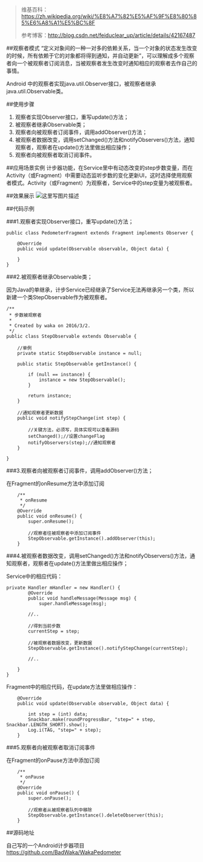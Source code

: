 > 维基百科：https://zh.wikipedia.org/wiki/%E8%A7%82%E5%AF%9F%E8%80%85%E6%A8%A1%E5%BC%8F
> 
> 参考博客：http://blog.csdn.net/feiduclear_up/article/details/42167487

##观察者模式
“定义对象间的一种一对多的依赖关系，当一个对象的状态发生改变的时候，所有依赖于它的对象都将得到通知，并自动更新”，可以理解成多个观察者向一个被观察者订阅消息，当被观察者发生改变时通知相应的观察者去作自己的事情。

Android 中的观察者实现java.util.Observer接口，被观察者继承java.util.Observable类。

##使用步骤

 1. 观察者实现Observer接口，重写update()方法；
 2. 被观察者继承Observable类；
 3. 观察者向被观察者订阅事件，调用addObserver()方法；
 4. 被观察者数据改变，调用setChanged()方法和notifyObservers()方法，通知观察者，观察者在update()方法里做出相应操作；
 5. 观察者向被观察者取消订阅事件。

##应用场景实例
计步器功能，在Service里中有动态改变的step步数变量，而在Activity（或Fragment）中需要动态监听步数的变化更新UI，这时选择使用观察者模式。Activity（或Fragment）为观察者，Service中的step变量为被观察者。

##效果展示
![这里写图片描述](http://img.blog.csdn.net/20160302112835032)

##代码示例

###1.观察者实现Observer接口，重写update()方法；
```
public class PedometerFragment extends Fragment implements Observer {

	@Override
    public void update(Observable observable, Object data) {

    }
}
```
###2.被观察者继承Observable类；

因为Java的单继承，计步Service已经继承了Service无法再继承另一个类，所以新建一个类StepObservable作为被观察者。

```
/**
 * 步数被观察者
 * 
 * Created by waka on 2016/3/2.
 */
public class StepObservable extends Observable {

    //单例
    private static StepObservable instance = null;

    public static StepObservable getInstance() {

        if (null == instance) {
            instance = new StepObservable();
        }

        return instance;
    }

    //通知观察者更新数据
    public void notifyStepChange(int step) {

		//关键方法，必须写，具体实现可以查看源码
        setChanged();//设置changeFlag
        notifyObservers(step);//通知观察者
    }

}
```
###3.观察者向被观察者订阅事件，调用addObserver()方法；

在Fragment的onResume方法中添加订阅
```
	/**
     * onResume
     */
    @Override
    public void onResume() {
        super.onResume();

        //观察者往被观察者中添加订阅事件
        StepObservable.getInstance().addObserver(this);
    }
```
###4.被观察者数据改变，调用setChanged()方法和notifyObservers()方法，通知观察者，观察者在update()方法里做出相应操作；

Service中的相应代码：
```
private Handler mHandler = new Handler() {
        @Override
        public void handleMessage(Message msg) {
            super.handleMessage(msg);
           
        //..
		
		//得到当前步数
	    currentStep = step;

	    //被观察者数据改变，更新数据
	    StepObservable.getInstance().notifyStepChange(currentStep);
	    
	    //..
	    
	}
}
```

Fragment中的相应代码，在update方法里做相应操作：

```
	@Override
    public void update(Observable observable, Object data) {

        int step = (int) data;
		Snackbar.make(roundProgressBar, "step=" + step, Snackbar.LENGTH_SHORT).show();
        Log.i(TAG, "step=" + step);
    }
```

###5.观察者向被观察者取消订阅事件

在Fragment的onPause方法中添加订阅

```
	/**
     * onPause
     */
    @Override
    public void onPause() {
        super.onPause();

        //观察者从被观察者队列中移除
        StepObservable.getInstance().deleteObserver(this);
    }
```

##源码地址

自己写的一个Android计步器项目
https://github.com/BadWaka/WakaPedometer
